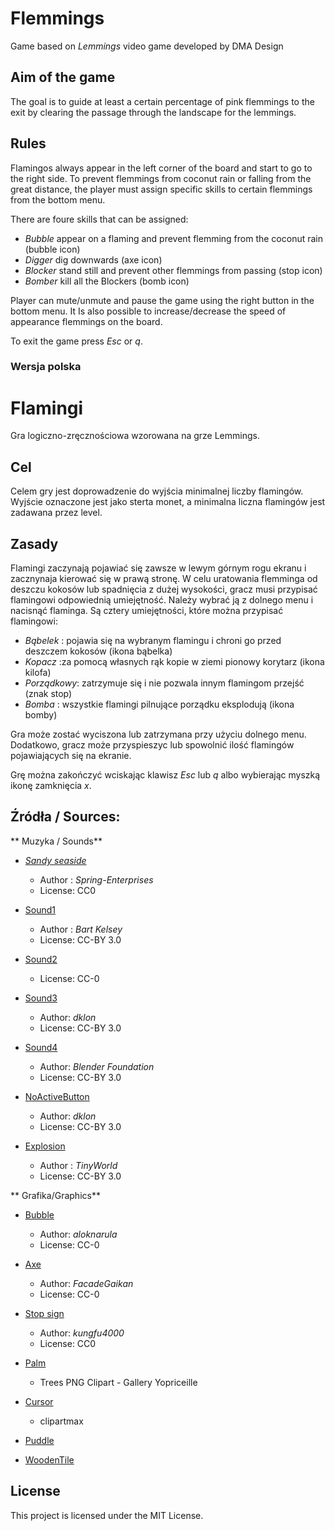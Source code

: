 #  Flemmings
Game based on _Lemmings_ video game developed by DMA Design 

## Aim of the game
The goal is to guide at least a certain percentage of pink flemmings to the exit by clearing the passage through the landscape for the lemmings.
 
## Rules

Flamingos always appear in the left corner of the board and start to go to the right side. To prevent flemmings from coconut rain or falling from the great distance, the player must assign specific skills to certain flemmings from the bottom menu.

There are foure skills that can be assigned:

* _Bubble_  appear on a flaming and prevent flemming from the coconut rain (bubble icon)
* _Digger_ dig downwards (axe icon)
* _Blocker_ stand still and prevent other flemmings from passing (stop icon)
* _Bomber_ kill all the Blockers (bomb icon)

Player can mute/unmute and pause the game using the right button in the bottom menu. It Is also possible to increase/decrease the speed of appearance flemmings on the board.

To exit the game press  _Esc_ or _q_.

### Wersja polska

#  Flamingi

Gra logiczno-zręcznościowa wzorowana na grze Lemmings.

## Cel
Celem gry jest doprowadzenie do wyjścia minimalnej liczby flamingów. Wyjście oznaczone jest jako sterta monet, a minimalna liczna flamingów jest zadawana przez level. 

## Zasady 

Flamingi zaczynają pojawiać się zawsze w lewym górnym rogu ekranu i zacznynaja kierować się w prawą stronę. 
W celu uratowania flemminga od deszczu kokosów lub spadnięcia z dużej wysokości, gracz musi przypisać flamingowi odpowiednią umiejętność. Należy wybrać ją z dolnego menu i nacisnąć flaminga.
Są cztery umiejętności, które można przypisać flamingowi:

* _Bąbelek_ :  pojawia się na wybranym flamingu i chroni go przed deszczem kokosów (ikona bąbelka)
* _Kopacz_ :za pomocą własnych rąk kopie w ziemi pionowy korytarz (ikona kilofa)
* _Porządkowy_: zatrzymuje się i nie pozwala innym flamingom przejść (znak stop)
* _Bomba_ : wszystkie flamingi pilnujące porządku eksplodują (ikona bomby)

Gra może zostać wyciszona lub zatrzymana przy użyciu dolnego menu. Dodatkowo, gracz może przyspieszyc lub spowolnić ilość flamingów pojawiających się na ekranie.
    
Grę można zakończyć wciskając klawisz _Esc_ lub _q_ albo wybierając myszką ikonę zamknięcia _x_.      

## Źródła / Sources: 

** Muzyka / Sounds**

* [_Sandy seaside_ ](https://opengameart.org/content/sandy-seaside-2)    
  * Author : _Spring-Enterprises_   
  * License: CC0    

* [Sound1](https://opengameart.org/content/spell-3)  
  * Author : _Bart Kelsey_  
  * License: CC-BY 3.0  
  
* [Sound2](https://opengameart.org/content/menu-choice)  
  * License: CC-0
  
* [Sound3](https://opengameart.org/content/laser-fire)  
  * Author: _dklon_
  * License: CC-BY 3.0
  
* [Sound4](https://opengameart.org/content/cork)  
  * Author: _Blender Foundation_
  * License: CC-BY 3.0
  
* [NoActiveButton](https://opengameart.org/content/quick-zap)  
  * Author: _dklon_
  * License: CC-BY 3.0
  
* [Explosion](https://opengameart.org/content/explosion-0)  
  * Author : _TinyWorld_
  * License: CC-BY 3.0  

** Grafika/Graphics**

* [Bubble](https://opengameart.org/content/transparent-bubble)
  * Author: _aloknarula_
   * License: CC-0	
   
* [Axe](https://opengameart.org/content/the-sprite-stuff)
  * Author: _FacadeGaikan_
   * License: CC-0	
   
* [Stop sign](https://opengameart.org/content/stop-sign-32x32)  
   * Author: _kungfu4000_
   * License: CC0 
   
* [Palm](https://gallery.yopriceville.com/Free-Clipart-Pictures/Trees-PNG-Clipart/Palm_Tree_PNG_Clipart_Picture-935700639&sa=U&ved=0ahUKEwjizda6pJLMAhUFtxQKHW02DakQwW4IIjAG&usg=AFQjCNHXgVU36vHipcLn0MbIHHcUinXkWQ#.W-67uC13AdV)
   * Trees PNG Clipart - Gallery Yopriceille
	   
* [Cursor](https://www.clipartmax.com/so/cursor/)  
   * clipartmax
* [Puddle](https://gallery.yopriceville.com/Free-Clipart-Pictures/Transparent_Water_PNG_Clipart#.W-nlAC2Bg_U)
* [WoodenTile](https://gallery.yopriceville.com/Backgrounds/Wooden_Background#.W-np8i2BjUo) 

## License

This project is licensed under the MIT License.
